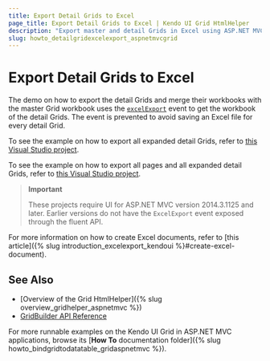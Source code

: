 ```yaml
---
title: Export Detail Grids to Excel
page_title: Export Detail Grids to Excel | Kendo UI Grid HtmlHelper
description: "Export master and detail Grids in Excel using ASP.NET MVC."
slug: howto_detailgridexcelexport_aspnetmvcgrid
---
```


# Export Detail Grids to Excel

The demo on how to export the detail Grids and merge their workbooks with the master Grid workbook uses the [`excelExport`](../../../../../kendo-ui/api/javascript/ui/grid#events-excelExport) event to get the workbook of the detail Grids. The event is prevented to avoid saving an Excel file for every detail Grid.

To see the example on how to export all expanded detail Grids, refer to [this Visual Studio project](https://github.com/telerik/ui-for-aspnet-mvc-examples/tree/master/grid/detail-grid-excel-export).

To see the example on how to export all pages and all expanded detail Grids, refer to [this Visual Studio project](https://github.com/telerik/ui-for-aspnet-mvc-examples/tree/master/grid/detail-grid-excel-export-all-pages-all-details).

> **Important**
>
> These projects require UI for ASP.NET MVC version 2014.3.1125 and later. Earlier versions do not have the `ExcelExport` event exposed through the fluent API.

For more information on how to create Excel documents, refer to [this article]({% slug introduction_excelexport_kendoui %}#create-excel-document).

## See Also

* [Overview of the Grid HtmlHelper]({% slug overview_gridhelper_aspnetmvc %})
* [GridBuilder API Reference](/api/Kendo.Mvc.UI.Fluent/AutoCompleteBuilder)

For more runnable examples on the Kendo UI Grid in ASP.NET MVC applications, browse its [**How To** documentation folder]({% slug howto_bindgridtodatatable_gridaspnetmvc %}).
